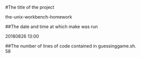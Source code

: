 #The title of the project

the-unix-workbench-homework

##The date and time at which make was run

20180826 13:00 


##The number of lines of code contained in guessinggame.sh.  
58 
